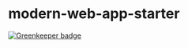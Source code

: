 # modern-web-app-starter

[![Greenkeeper badge](https://badges.greenkeeper.io/patrickmichalina/modern-web-app-starter.svg)](https://greenkeeper.io/)